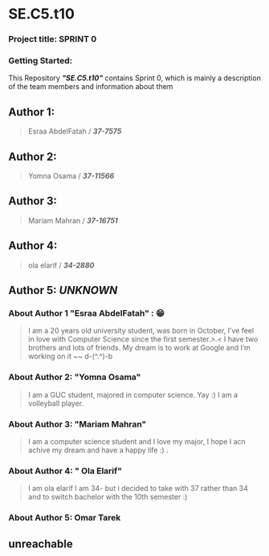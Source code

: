  # SE.C5.t10

### Project title: SPRINT 0

### Getting Started: 
This Repository **_"SE.C5.t10"_**  contains Sprint 0, which is mainly a description of the team members and information about them


## Author 1:
>Esraa AbdelFatah / **_37-7575_**  

## Author 2:
>Yomna Osama / **_37-11566_**

## Author 3:
>Mariam Mahran / **_37-16751_**

## Author 4:
>ola elarif / **_34-2880_**

## Author 5: *UNKNOWN*

### About Author 1 "Esraa AbdelFatah" : :grin:
>I am a 20 years old university student, was born in October, I’ve feel in love with Computer Science  since the first semester.*>.<*
I have two brothers and lots of friends. My dream is to work at Google and I’m working on it ~~  d-(^.^)-b


### About Author 2: "Yomna Osama"
 >I am a GUC student, majored in computer science. Yay :)
 I am a volleyball player.
 
 
### About Author 3: "Mariam Mahran"
>I am a computer science student and I love my major, I hope I acn achive my dream and have a happy life :)  .


### About Author 4: " Ola Elarif"
>I am ola elarif I  am 34- but i decided to take with 37 rather than 34 and to switch bachelor with the 10th semester :)



### About Author 5: Omar Tarek
## unreachable




